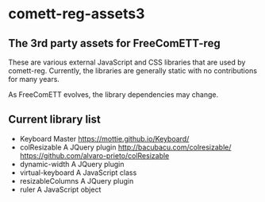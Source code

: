 # comett-reg-assets3

## The 3rd party assets for FreeComETT-reg
These are various external JavaScript and CSS libraries that are used by comett-reg. Currently, the libraries are generally static with no contributions for many years.

As FreeComETT evolves, the library dependencies may change. 

## Current library list
* Keyboard Master https://mottie.github.io/Keyboard/
* colResizable A JQuery plugin http://bacubacu.com/colresizable/ https://github.com/alvaro-prieto/colResizable
* dynamic-width	A JQuery plugin
* virtual-keyboard A JavaScript class
* resizableColumns A JQuery plugin
* ruler	A JavaScript object

